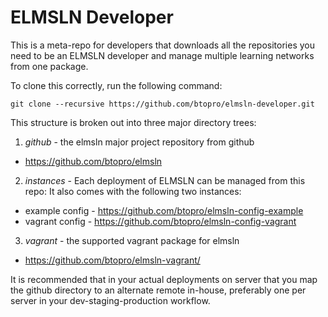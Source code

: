 ELMSLN Developer
================

This is a meta-repo for developers that downloads all the repositories you
need to be an ELMSLN developer and manage multiple learning networks from
one package.

To clone this correctly, run the following command:

`git clone --recursive https://github.com/btopro/elmsln-developer.git`

This structure is broken out into three major directory trees:

1. *github* - the elmsln major project repository from github
  * https://github.com/btopro/elmsln

2.  *instances* - Each deployment of ELMSLN can be managed from this repo:
   It also comes with the following two instances:
  * example config - https://github.com/btopro/elmsln-config-example
  * vagrant config - https://github.com/btopro/elmsln-config-vagrant

3. *vagrant* - the supported vagrant package for elmsln
  * https://github.com/btopro/elmsln-vagrant/

It is recommended that in your actual deployments on server that you map
the github directory to an alternate remote in-house, preferably one per
server in your dev-staging-production workflow.
